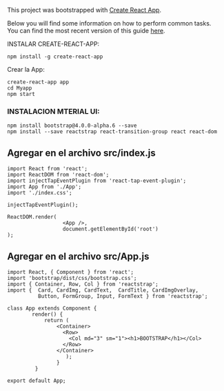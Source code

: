 This project was bootstrapped with [Create React App](https://github.com/facebookincubator/create-react-app).

Below you will find some information on how to perform common tasks.<br>
You can find the most recent version of this guide [here](https://github.com/facebookincubator/create-react-app/blob/master/packages/react-scripts/template/README.md).

INSTALAR CREATE-REACT-APP:
```
npm install -g create-react-app
```
Crear la App:
```
create-react-app app
cd Myapp
npm start
```
### INSTALACION MTERIAL UI:
```
npm install bootstrap@4.0.0-alpha.6 --save
npm install --save reactstrap react-transition-group react react-dom
```
## Agregar en el archivo src/index.js
```
import React from 'react'; 
import ReactDOM from 'react-dom'; 
import injectTapEventPlugin from 'react-tap-event-plugin';  
import App from './App'; 
import './index.css';  

injectTapEventPlugin();  

ReactDOM.render(   
                  <App />,   
                  document.getElementById('root') 
);
```
## Agregar en el archivo src/App.js
```
import React, { Component } from 'react'; 
import 'bootstrap/dist/css/bootstrap.css';
import { Container, Row, Col } from 'reactstrap';
import {  Card, CardImg, CardText,  CardTitle, CardImgOverlay,
          Button, FormGroup, Input, FormText } from 'reactstrap';

class App extends Component {    
        render() {     
            return (     
                <Container>
                  <Row>
                    <Col md="3" sm="1"><h1>BOOTSTRAP</h1></Col>
                  </Row>
                </Container>
                   );   
                } 
         }  

export default App;
```